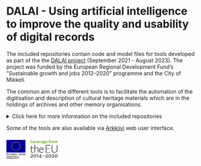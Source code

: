 # DALAI - Using artificial intelligence to improve the quality and usability of digital records

The included repositories contain code and model files for tools developed as part of the the [DALAI project](https://kansallisarkisto.fi/en/dalai-en) (September 2021 - August 2023). The project was funded by the European Regional Development Fund’s ”Sustainable growth and jobs 2012–2020” programme and the City of Mikkeli.  

The common aim of the different tools is to facilitate the automation of the digitisation and description of cultural heritage materials which are in the holdings of archives and other memory organisations.

<!-- [Annif_API](https://github.com/DALAI-project/Annif_API)|Subject Indexing|Instructions and configuration for using [Annif](https://annif.org/) software as an API for automatic subject indexing in Finnish, Swedish and English. -->
<!-- [Document-analysis_API](https://github.com/DALAI-project/Document-analysis_API)|Combination|Code for an API that combines optical character recognition using [Tesseract](https://tesseract-ocr.github.io/), language detection using [Apache Tika](https://tika.apache.org/) and automatic subject indexing and named entity recognition using the models listed above. -->

<details>
  
  <summary>Click here for more information on the included repositories</summary>

Repository|Domain|Content
-|-|-
[CornerAPI](https://github.com/DALAI-project/CornerAPI)|Image Classification|Code for an API that detects torn corners and edges from document images.
[EmptyAPI](https://github.com/DALAI-project/EmptyAPI)|Image Classification|Code for an API that detects empty pages from document images.
[PostitAPI](https://github.com/DALAI-project/PostitAPI)|Image Classification|Code for an API that detects post-it/sticky notes from document images.
[WritingtypeAPI](https://github.com/DALAI-project/WritingtypeAPI)|Image Classification|Code for an API that classifies document images based on the writing types(s) (handwritten, typewritten, combination) they contain.
[FaultyImageAPI](https://github.com/DALAI-project/FaultyImageAPI)|Image Classification|Code for an API that combines the classification models listed above.
[NER_API](https://github.com/DALAI-project/NER_API)|Named Entity Recognition|Code for an API that performs named entity recognition from text input in Finnish.
[Train_BERT_NER](https://github.com/DALAI-project/Train_BERT_NER)|Named Entity Recognition|Code for training Finnish named entity recognition (NER) model based on [BERT](https://huggingface.co/TurkuNLP/bert-base-finnish-cased-v1) language model.
[Empty_training](https://github.com/DALAI-project/Empty_training)|Image Classification|Code for training a neural network model to detect empty pages from document images.
[Train_document_classification](https://github.com/DALAI-project/Train_document_classification)|Image Classification|Code for training a neural network model to classify input documents into distinct classes based on the type/format of the document.
[Train_fault_detection](https://github.com/DALAI-project/Train_fault_detection)|Image Classification|Code for training a neural network model to detect faults like folded corners or sticky notes from document images.
[Train_writing_type](https://github.com/DALAI-project/Train_writing_type)|Image Classification|Code for training a neural network model to classify document images based on the writing types(s) (handwritten, typewritten, combination) they contain.
[Table_segmentation](https://github.com/DALAI-project/Table_segmentation)|Image Segmentation|Code for segmenting table structures and detecting text content in document images.

</details>

Some of the tools are also available via [Arkkiivi](http://www.arkkiivi.fi/) web user interface. 

<p float="left">
  <img src="https://github.com/DALAI-project/.github/blob/main/EU_EAKR_EN_vertical_20mm_rgb.png"  width="10%" height="10%">
  <img src="https://github.com/DALAI-project/.github/blob/main/leverageEU_2014_2020_rgb.png"  width="18%" height="18%">
</p>
